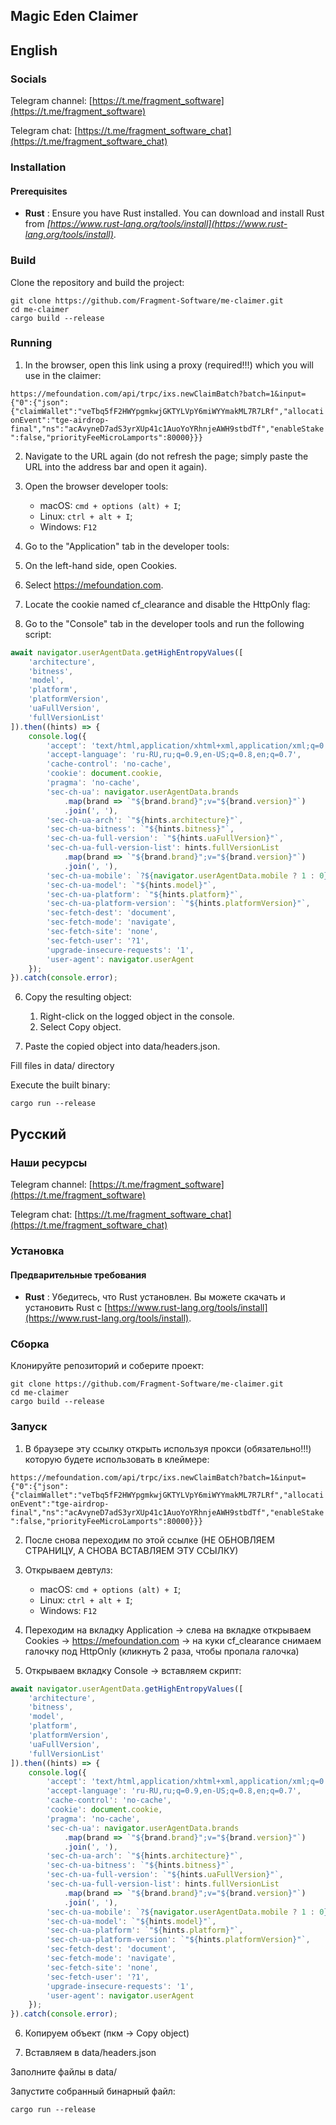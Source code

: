## Magic Eden Claimer

## English

### Socials

Telegram channel: [https://t.me/fragment_software](https://t.me/fragment_software)

Telegram chat: [https://t.me/fragment_software_chat](https://t.me/fragment_software_chat)

### Installation

#### Prerequisites

- **Rust** : Ensure you have Rust installed. You can download and install Rust from _[https://www.rust-lang.org/tools/install](https://www.rust-lang.org/tools/install)_.

### Build

Clone the repository and build the project:

```
git clone https://github.com/Fragment-Software/me-claimer.git
cd me-claimer
cargo build --release
```

### Running

1. In the browser, open this link using a proxy (required!!!) which you will use in the claimer:

`https://mefoundation.com/api/trpc/ixs.newClaimBatch?batch=1&input={"0":{"json":{"claimWallet":"veTbq5fF2HWYpgmkwjGKTYLVpY6miWYYmakML7R7LRf","allocationEvent":"tge-airdrop-final","ns":"acAvyneD7adS3yrXUp41c1AuoYoYRhnjeAWH9stbdTf","enableStake":false,"priorityFeeMicroLamports":80000}}}`

2. Navigate to the URL again (do not refresh the page; simply paste the URL into the address bar and open it again).

3. Open the browser developer tools:
   - macOS: `cmd + options (alt) + I`;
   - Linux: `ctrl + alt + I`;
   - Windows: `F12`

4. Go to the "Application" tab in the developer tools:
  1. On the left-hand side, open Cookies.
  2. Select https://mefoundation.com.
  3. Locate the cookie named cf_clearance and disable the HttpOnly flag:

5. Go to the "Console" tab in the developer tools and run the following script:
```javascript
await navigator.userAgentData.getHighEntropyValues([
    'architecture',
    'bitness',
    'model',
    'platform',
    'platformVersion',
    'uaFullVersion',
    'fullVersionList'
]).then((hints) => {
    console.log({
        'accept': 'text/html,application/xhtml+xml,application/xml;q=0.9,image/avif,image/webp,image/apng,*/*;q=0.8,application/signed-exchange;v=b3;q=0.7',
        'accept-language': 'ru-RU,ru;q=0.9,en-US;q=0.8,en;q=0.7',
        'cache-control': 'no-cache',
        'cookie': document.cookie,
        'pragma': 'no-cache',
        'sec-ch-ua': navigator.userAgentData.brands
            .map(brand => `"${brand.brand}";v="${brand.version}"`)
            .join(', '),
        'sec-ch-ua-arch': `"${hints.architecture}"`,
        'sec-ch-ua-bitness': `"${hints.bitness}"`,
        'sec-ch-ua-full-version': `"${hints.uaFullVersion}"`,
        'sec-ch-ua-full-version-list': hints.fullVersionList
            .map(brand => `"${brand.brand}";v="${brand.version}"`)
            .join(', '),
        'sec-ch-ua-mobile': `?${navigator.userAgentData.mobile ? 1 : 0}`,
        'sec-ch-ua-model': `"${hints.model}"`,
        'sec-ch-ua-platform': `"${hints.platform}"`,
        'sec-ch-ua-platform-version': `"${hints.platformVersion}"`,
        'sec-fetch-dest': 'document',
        'sec-fetch-mode': 'navigate',
        'sec-fetch-site': 'none',
        'sec-fetch-user': '?1',
        'upgrade-insecure-requests': '1',
        'user-agent': navigator.userAgent
    });
}).catch(console.error);
```

6. Copy the resulting object:
   1. Right-click on the logged object in the console.
   2. Select Copy object.

7. Paste the copied object into data/headers.json.

Fill files in data/ directory

Execute the built binary:

`cargo run --release`

## Русский

### Наши ресурсы

Telegram channel: [https://t.me/fragment_software](https://t.me/fragment_software)

Telegram chat: [https://t.me/fragment_software_chat](https://t.me/fragment_software_chat)

### Установка

#### Предварительные требования

- **Rust** : Убедитесь, что Rust установлен. Вы можете скачать и установить Rust с [https://www.rust-lang.org/tools/install](https://www.rust-lang.org/tools/install).

### Сборка

Клонируйте репозиторий и соберите проект:

```
git clone https://github.com/Fragment-Software/me-claimer.git
cd me-claimer
cargo build --release
```

### Запуск

1. В браузере эту ссылку открыть используя прокси (обязательно!!!) которую будете использовать в клеймере:

`https://mefoundation.com/api/trpc/ixs.newClaimBatch?batch=1&input={"0":{"json":{"claimWallet":"veTbq5fF2HWYpgmkwjGKTYLVpY6miWYYmakML7R7LRf","allocationEvent":"tge-airdrop-final","ns":"acAvyneD7adS3yrXUp41c1AuoYoYRhnjeAWH9stbdTf","enableStake":false,"priorityFeeMicroLamports":80000}}}`

2. После снова переходим по этой ссылке (НЕ ОБНОВЛЯЕМ СТРАНИЦУ, А СНОВА ВСТАВЛЯЕМ ЭТУ ССЫЛКУ)

3. Открываем девтулз:
   - macOS: `cmd + options (alt) + I`;
   - Linux: `ctrl + alt + I`;
   - Windows: `F12`

4. Переходим на вкладку Application -> слева на вкладке открываем Cookies -> https://mefoundation.com -> на куки cf_clearance снимаем галочку под HttpOnly (кликнуть 2 раза, чтобы пропала галочка)

5. Открываем вкладку Console -> вставляем скрипт:
```javascript
await navigator.userAgentData.getHighEntropyValues([
    'architecture',
    'bitness',
    'model',
    'platform',
    'platformVersion',
    'uaFullVersion',
    'fullVersionList'
]).then((hints) => {
    console.log({
        'accept': 'text/html,application/xhtml+xml,application/xml;q=0.9,image/avif,image/webp,image/apng,*/*;q=0.8,application/signed-exchange;v=b3;q=0.7',
        'accept-language': 'ru-RU,ru;q=0.9,en-US;q=0.8,en;q=0.7',
        'cache-control': 'no-cache',
        'cookie': document.cookie,
        'pragma': 'no-cache',
        'sec-ch-ua': navigator.userAgentData.brands
            .map(brand => `"${brand.brand}";v="${brand.version}"`)
            .join(', '),
        'sec-ch-ua-arch': `"${hints.architecture}"`,
        'sec-ch-ua-bitness': `"${hints.bitness}"`,
        'sec-ch-ua-full-version': `"${hints.uaFullVersion}"`,
        'sec-ch-ua-full-version-list': hints.fullVersionList
            .map(brand => `"${brand.brand}";v="${brand.version}"`)
            .join(', '),
        'sec-ch-ua-mobile': `?${navigator.userAgentData.mobile ? 1 : 0}`,
        'sec-ch-ua-model': `"${hints.model}"`,
        'sec-ch-ua-platform': `"${hints.platform}"`,
        'sec-ch-ua-platform-version': `"${hints.platformVersion}"`,
        'sec-fetch-dest': 'document',
        'sec-fetch-mode': 'navigate',
        'sec-fetch-site': 'none',
        'sec-fetch-user': '?1',
        'upgrade-insecure-requests': '1',
        'user-agent': navigator.userAgent
    });
}).catch(console.error);
```

6. Копируем объект (пкм -> Copy object)

7. Вставляем в data/headers.json

Заполните файлы в data/

Запустите собранный бинарный файл:

`cargo run --release `
